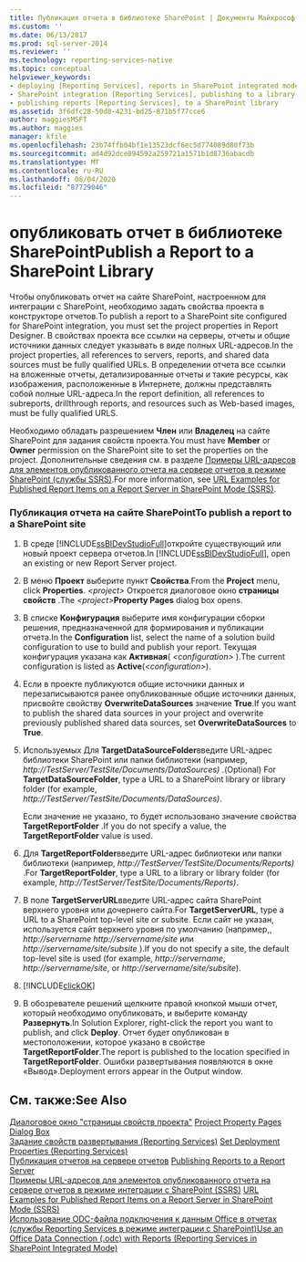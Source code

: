 ```yaml
---
title: Публикация отчета в библиотеке SharePoint | Документы Майкрософт
ms.custom: ''
ms.date: 06/13/2017
ms.prod: sql-server-2014
ms.reviewer: ''
ms.technology: reporting-services-native
ms.topic: conceptual
helpviewer_keywords:
- deploying [Reporting Services], reports in SharePoint integrated mode
- SharePoint integration [Reporting Services], publishing to a library
- publishing reports [Reporting Services], to a SharePoint library
ms.assetid: 3f6dfc28-50d8-4231-bd25-871b5f77cce6
author: maggiesMSFT
ms.author: maggies
manager: kfile
ms.openlocfilehash: 23b74ffb04bf1e13523dcf6ec5d774089d80f73b
ms.sourcegitcommit: ad4d92dce894592a259721a1571b1d8736abacdb
ms.translationtype: MT
ms.contentlocale: ru-RU
ms.lasthandoff: 08/04/2020
ms.locfileid: "87729046"
---
```

# <a name="publish-a-report-to-a-sharepoint-library"></a><span data-ttu-id="ae5f1-102">опубликовать отчет в библиотеке SharePoint</span><span class="sxs-lookup"><span data-stu-id="ae5f1-102">Publish a Report to a SharePoint Library</span></span>
  <span data-ttu-id="ae5f1-103">Чтобы опубликовать отчет на сайте SharePoint, настроенном для интеграции с SharePoint, необходимо задать свойства проекта в конструкторе отчетов.</span><span class="sxs-lookup"><span data-stu-id="ae5f1-103">To publish a report to a SharePoint site configured for SharePoint integration, you must set the project properties in Report Designer.</span></span> <span data-ttu-id="ae5f1-104">В свойствах проекта все ссылки на серверы, отчеты и общие источники данных следует указывать в виде полных URL-адресов.</span><span class="sxs-lookup"><span data-stu-id="ae5f1-104">In the project properties, all references to servers, reports, and shared data sources must be fully qualified URLs.</span></span> <span data-ttu-id="ae5f1-105">В определении отчета все ссылки на вложенные отчеты, детализированные отчеты и такие ресурсы, как изображения, расположенные в Интернете, должны представлять собой полные URL-адреса.</span><span class="sxs-lookup"><span data-stu-id="ae5f1-105">In the report definition, all references to subreports, drillthrough reports, and resources such as Web-based images, must be fully qualified URLS.</span></span>  
  
 <span data-ttu-id="ae5f1-106">Необходимо обладать разрешением **Член** или **Владелец** на сайте SharePoint для задания свойств проекта.</span><span class="sxs-lookup"><span data-stu-id="ae5f1-106">You must have **Member** or **Owner** permission on the SharePoint site to set the properties on the project.</span></span> <span data-ttu-id="ae5f1-107">Дополнительные сведения см. в разделе [Примеры URL-адресов для элементов опубликованного отчета на сервере отчетов в режиме SharePoint &#40;службы SSRS&#41;](../tools/url-examples-for-items-on-a-report-server-sharepoint-mode.md).</span><span class="sxs-lookup"><span data-stu-id="ae5f1-107">For more information, see [URL Examples for Published Report Items on a Report Server in SharePoint Mode &#40;SSRS&#41;](../tools/url-examples-for-items-on-a-report-server-sharepoint-mode.md).</span></span>  
  
### <a name="to-publish-a-report-to-a-sharepoint-site"></a><span data-ttu-id="ae5f1-108">Публикация отчета на сайте SharePoint</span><span class="sxs-lookup"><span data-stu-id="ae5f1-108">To publish a report to a SharePoint site</span></span>  
  
1.  <span data-ttu-id="ae5f1-109">В среде [!INCLUDE[ssBIDevStudioFull](../../includes/ssbidevstudiofull-md.md)]откройте существующий или новый проект сервера отчетов.</span><span class="sxs-lookup"><span data-stu-id="ae5f1-109">In [!INCLUDE[ssBIDevStudioFull](../../includes/ssbidevstudiofull-md.md)], open an existing or new Report Server project.</span></span>  
  
2.  <span data-ttu-id="ae5f1-110">В меню **Проект** выберите пункт **Свойства**.</span><span class="sxs-lookup"><span data-stu-id="ae5f1-110">From the **Project** menu, click **Properties**.</span></span> <span data-ttu-id="ae5f1-111">_\<project>_ Откроется диалоговое окно **страницы свойств** .</span><span class="sxs-lookup"><span data-stu-id="ae5f1-111">The _\<project>_**Property Pages** dialog box opens.</span></span>  
  
3.  <span data-ttu-id="ae5f1-112">В списке **Конфигурация** выберите имя конфигурации сборки решения, предназначенной для формирования и публикации отчета.</span><span class="sxs-lookup"><span data-stu-id="ae5f1-112">In the **Configuration** list, select the name of a solution build configuration to use to build and publish your report.</span></span> <span data-ttu-id="ae5f1-113">Текущая конфигурация указана как **Активная**( *\<configuration>* ).</span><span class="sxs-lookup"><span data-stu-id="ae5f1-113">The current configuration is listed as **Active**(*\<configuration>*).</span></span>  
  
4.  <span data-ttu-id="ae5f1-114">Если в проекте публикуются общие источники данных и перезаписываются ранее опубликованные общие источники данных, присвойте свойству **OverwriteDataSources** значение **True**.</span><span class="sxs-lookup"><span data-stu-id="ae5f1-114">If you want to publish the shared data sources in your project and overwrite previously published shared data sources, set **OverwriteDataSources** to **True**.</span></span>  
  
5.  <span data-ttu-id="ae5f1-115">Используемых Для **TargetDataSourceFolder**введите URL-адрес библиотеки SharePoint или папки библиотеки (например, *http://TestServer/TestSite/Documents/DataSources)* .</span><span class="sxs-lookup"><span data-stu-id="ae5f1-115">(Optional) For **TargetDataSourceFolder**, type a URL to a SharePoint library or library folder (for example, *http://TestServer/TestSite/Documents/DataSources)*.</span></span>  
  
     <span data-ttu-id="ae5f1-116">Если значение не указано, то будет использовано значение свойства **TargetReportFolder** .</span><span class="sxs-lookup"><span data-stu-id="ae5f1-116">If you do not specify a value, the **TargetReportFolder** value is used.</span></span>  
  
6.  <span data-ttu-id="ae5f1-117">Для **TargetReportFolder**введите URL-адрес библиотеки или папки библиотеки (например, *http://TestServer/TestSite/Documents/Reports)* .</span><span class="sxs-lookup"><span data-stu-id="ae5f1-117">For **TargetReportFolder**, type a URL to a library or library folder (for example, *http://TestServer/TestSite/Documents/Reports)*.</span></span>  
  
7.  <span data-ttu-id="ae5f1-118">В поле **TargetServerURL**введите URL-адрес сайта SharePoint верхнего уровня или дочернего сайта.</span><span class="sxs-lookup"><span data-stu-id="ae5f1-118">For **TargetServerURL**, type a URL to a SharePoint top-level site or subsite.</span></span> <span data-ttu-id="ae5f1-119">Если сайт не указан, используется сайт верхнего уровня по умолчанию (например,, *http://servername* *http://servername/site* или *http://servername/site/subsite* ).</span><span class="sxs-lookup"><span data-stu-id="ae5f1-119">If you do not specify a site, the default top-level site is used (for example, *http://servername*, *http://servername/site*, or *http://servername/site/subsite*).</span></span>  
  
8.  [!INCLUDE[clickOK](../../includes/clickok-md.md)]  
  
9. <span data-ttu-id="ae5f1-120">В обозревателе решений щелкните правой кнопкой мыши отчет, который необходимо опубликовать, и выберите команду **Развернуть**.</span><span class="sxs-lookup"><span data-stu-id="ae5f1-120">In Solution Explorer, right-click the report you want to publish, and click **Deploy**.</span></span> <span data-ttu-id="ae5f1-121">Отчет будет опубликован в местоположении, которое указано в свойстве **TargetReportFolder**.</span><span class="sxs-lookup"><span data-stu-id="ae5f1-121">The report is published to the location specified in **TargetReportFolder**.</span></span> <span data-ttu-id="ae5f1-122">Ошибки развертывания появляются в окне «Вывод».</span><span class="sxs-lookup"><span data-stu-id="ae5f1-122">Deployment errors appear in the Output window.</span></span>  
  
## <a name="see-also"></a><span data-ttu-id="ae5f1-123">См. также:</span><span class="sxs-lookup"><span data-stu-id="ae5f1-123">See Also</span></span>  
 <span data-ttu-id="ae5f1-124">[Диалоговое окно "страницы свойств проекта"](../tools/project-property-pages-dialog-box.md) </span><span class="sxs-lookup"><span data-stu-id="ae5f1-124">[Project Property Pages Dialog Box](../tools/project-property-pages-dialog-box.md) </span></span>  
 <span data-ttu-id="ae5f1-125">[Задание свойств развертывания &#40;Reporting Services&#41;](../tools/set-deployment-properties-reporting-services.md) </span><span class="sxs-lookup"><span data-stu-id="ae5f1-125">[Set Deployment Properties &#40;Reporting Services&#41;](../tools/set-deployment-properties-reporting-services.md) </span></span>  
 <span data-ttu-id="ae5f1-126">[Публикация отчетов на сервере отчетов](publishing-reports-to-a-report-server.md) </span><span class="sxs-lookup"><span data-stu-id="ae5f1-126">[Publishing Reports to a Report Server](publishing-reports-to-a-report-server.md) </span></span>  
 <span data-ttu-id="ae5f1-127">[Примеры URL-адресов для элементов опубликованного отчета на сервере отчетов в режиме интеграции с SharePoint &#40;SSRS&#41;](../tools/url-examples-for-items-on-a-report-server-sharepoint-mode.md) </span><span class="sxs-lookup"><span data-stu-id="ae5f1-127">[URL Examples for Published Report Items on a Report Server in SharePoint Mode &#40;SSRS&#41;](../tools/url-examples-for-items-on-a-report-server-sharepoint-mode.md) </span></span>  
 [<span data-ttu-id="ae5f1-128">Использование ODC-файла подключения к данным Office в отчетах (службы Reporting Services в режиме интеграции с SharePoint)</span><span class="sxs-lookup"><span data-stu-id="ae5f1-128">Use an Office Data Connection &#40;.odc&#41; with Reports &#40;Reporting Services in SharePoint Integrated Mode&#41;</span></span>](../report-data/use-an-office-data-connection-odc-with-reports.md)  
  
  
